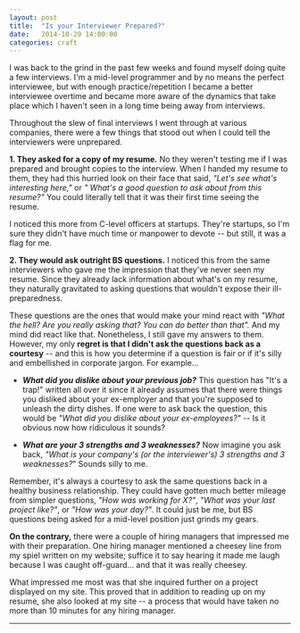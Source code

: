 ```yaml
---
layout: post
title:  "Is your Interviewer Prepared?"
date:   2014-10-29 14:00:00
categories: craft
---
```


I was back to the grind in the past few weeks and found myself doing quite a few interviews.
I'm a mid-level programmer and by no means the perfect interviewee, but 
with enough practice/repetition I became 
a better interviewee overtime and became more aware of the dynamics that take place which 
I haven't seen in a long time being away from interviews.

Throughout the slew of final interviews I went through at various companies, there were 
a few things that stood out when I could tell the interviewers were unprepared.

**1. They asked for a copy of my resume.**  No they weren't testing me if I was prepared
and brought copies to the interview.  When I handed my resume to them, they had this 
hurried look on their face that said, *"Let's see what's interesting here,"* or *"
What's a good question to ask about from this resume?"*  You could literally tell that
it was their first time seeing the resume.  

I noticed this more from C-level officers at startups.  They're startups, so I'm 
sure they didn't have much time or manpower to devote -- but still, it was a flag for me.

**2. They would ask outright BS questions.** I noticed this from the same interviewers who
gave me the impression that they've never seen my resume.  Since 
they already lack information about what's on my resume, they naturally gravitated to 
asking questions that wouldn't expose their ill-preparedness.  

These questions are the ones that would make your mind react with *"What the hell? 
Are you really asking that? You can do better than that".*  And my mind did react like that.
 Nonetheless, I still gave my answers to them.
However, my only **regret is that I didn't ask the questions back as a courtesy** -- 
and this is how you determine if a question is fair or if it's silly and embellished in corporate jargon. For example...

* ***What did you dislike about your previous job?*** This question has "It's a trap!" written 
all over it since it already assumes that there were things you disliked about your ex-employer
and that you're supposed to unleash the dirty dishes.  If one were to ask back the question, this would be 
*"What did you dislike about your ex-employees?"*  -- Is it obvious now how ridiculous it sounds?

* ***What are your 3 strengths and 3 weaknesses?*** Now imagine you ask back, *"What is your
company's (or the interviewer's) 3 strengths and 3 weaknesses?*" Sounds silly to me.


Remember, it's always a courtesy to ask the same questions back in a healthy business 
relationship. They could have gotten much better mileage from simpler questions, *"How was working for X?"*, *"What was your last project like?"*, or *"How was your day?"*. It could just be me, but BS questions being asked for a
mid-level position just grinds my gears.


**On the contrary,** there were a couple of hiring managers that impressed me with their preparation. One
hiring manager mentioned a cheesey line from my spiel written on my website; suffice it to say hearing it made me laugh
because I was caught off-guard... and that it was really cheesey.


What impressed me most was that she inquired further on a project displayed on my site.  This proved
that in addition to reading up on my resume, she also looked at my site -- a process that would have taken no more than
10 minutes for any hiring manager.  



---



